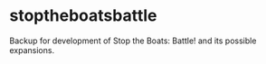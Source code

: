 # stoptheboatsbattle
Backup for development of Stop the Boats: Battle! and its possible expansions.
